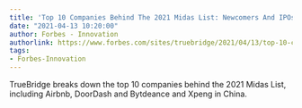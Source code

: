 ```yaml
---
title: 'Top 10 Companies Behind The 2021 Midas List: Newcomers And IPOs Dominate'
date: "2021-04-13 10:20:00"
author: Forbes - Innovation
authorlink: https://www.forbes.com/sites/truebridge/2021/04/13/top-10-companies-behind-the-2021-midas-list-newcomers-and-ipos-dominate/
tags:
- Forbes-Innovation
---
```

TrueBridge breaks down the top 10 companies behind the 2021 Midas List, including Airbnb, DoorDash and Bytdeance and Xpeng in China.